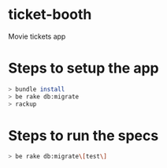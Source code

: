 # ticket-booth
Movie tickets app

# Steps to setup the app
```bash
> bundle install
> be rake db:migrate
> rackup
```

# Steps to run the specs
```bash
> be rake db:migrate\[test\]
```
